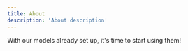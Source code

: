 ```yaml
---
title: About
description: 'About description'
---
```


With our models already set up, it's time to start using them!
